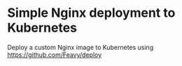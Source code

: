 # Simple Nginx deployment to Kubernetes

Deploy a custom Nginx image to Kubernetes using https://github.com/Feavy/deploy
